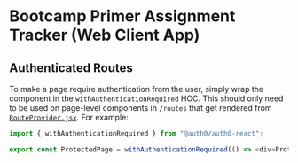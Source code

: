 # Bootcamp Primer Assignment Tracker (Web Client App)

## Authenticated Routes
To make a page require authentication from the user, simply wrap the component in the `withAuthenticationRequired` HOC. This should only need to be used on page-level components in `/routes` that get rendered from [`RouteProvider.jsx`](./src/providers/RouterProvider.jsx). For example:
```js
import { withAuthenticationRequired } from "@auth0/auth0-react";

export const ProtectedPage = withAuthenticationRequired(() => <div>Protected Page</div>)
```

